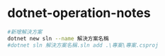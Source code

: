 # dotnet-operation-notes
```Bash
#新增解決方案
dotnet new sln --name 解決方案名稱
#dotnet sln 解決方案名稱.sln add .\專案\專案.csproj
```
